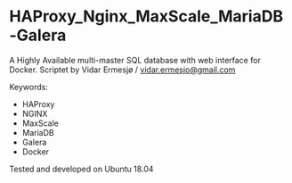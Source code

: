 # HAProxy_Nginx_MaxScale_MariaDB-Galera
A Highly Available multi-master SQL database with web interface for Docker.
Scriptet by Vidar Ermesjø / vidar.ermesjo@gmail.com

Keywords:
- HAProxy
- NGINX
- MaxScale
- MariaDB
- Galera
- Docker

Tested and developed on Ubuntu 18.04
